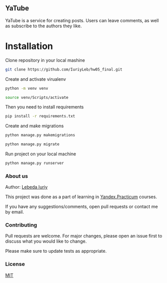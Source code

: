 ## YaTube 
YaTube is a service for creating posts. Users can leave comments, as well as subscribe to the authors they like.

# Installation

Сlone repository in your local mashine

```bash
git clone https://github.com/IuriyLeb/hw05_final.git
```

Create and activate virualenv

```bash
python -m venv venv
```

```bash
source venv/Scripts/activate
```

Then you need to install requirements

```bash
pip install -r requirements.txt
```

Create and make migrations

```bash
python manage.py makemigrations
```

```bash
python manage.py migrate
```

Run project on your local machine

```bash
python manage.py runserver
```

### About us
Author: [Lebeda Iuriy](https://github.com/IuriyLeb)

This project was done as a part of learning in [Yandex.Practicum](https://practicum.yandex.ru/) courses.

If you have any suggestions/comments, open pull requests or contact me by email.

### Contributing


Pull requests are welcome. For major changes, please open an issue first to discuss what you would like to change.

Please make sure to update tests as appropriate.

### License
[MIT](https://choosealicense.com/licenses/mit/)
